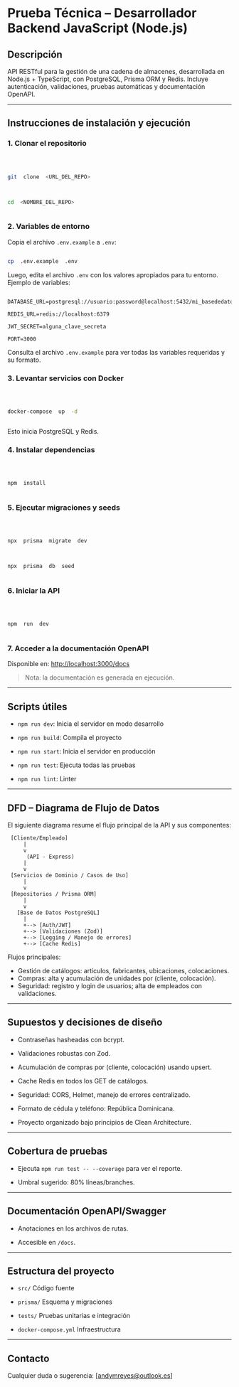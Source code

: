 # Prueba Técnica – Desarrollador Backend JavaScript (Node.js)

## Descripción

API RESTful para la gestión de una cadena de almacenes, desarrollada en Node.js + TypeScript, con PostgreSQL, Prisma ORM y Redis. Incluye autenticación, validaciones, pruebas automáticas y documentación OpenAPI.

---

## Instrucciones de instalación y ejecución

### 1. Clonar el repositorio

```bash



git  clone  <URL_DEL_REPO>



cd  <NOMBRE_DEL_REPO>



```

### 2. Variables de entorno

Copia el archivo `.env.example` a `.env`:

```bash

cp  .env.example  .env

```

Luego, edita el archivo `.env` con los valores apropiados para tu entorno. Ejemplo de variables:

```

DATABASE_URL=postgresql://usuario:password@localhost:5432/mi_basededatos

REDIS_URL=redis://localhost:6379

JWT_SECRET=alguna_clave_secreta

PORT=3000

```

Consulta el archivo `.env.example` para ver todas las variables requeridas y su formato.

### 3. Levantar servicios con Docker

```bash



docker-compose  up  -d



```

Esto inicia PostgreSQL y Redis.

### 4. Instalar dependencias

```bash



npm  install



```

### 5. Ejecutar migraciones y seeds

```bash



npx  prisma  migrate  dev



npx  prisma  db  seed



```

### 6. Iniciar la API

```bash



npm  run  dev



```

### 7. Acceder a la documentación OpenAPI

Disponible en: [http://localhost:3000/docs](http://localhost:3000/docs)

> Nota: la documentación es generada en ejecución.

---

## Scripts útiles

- `npm run dev`: Inicia el servidor en modo desarrollo

- `npm run build`: Compila el proyecto

- `npm run start`: Inicia el servidor en producción

- `npm run test`: Ejecuta todas las pruebas

- `npm run lint`: Linter

---


## DFD – Diagrama de Flujo de Datos

El siguiente diagrama resume el flujo principal de la API y sus componentes:

```
 [Cliente/Empleado]
	 |
	 v
      (API - Express)
	 |
	 v
 [Servicios de Dominio / Casos de Uso]
	 |
	 v
 [Repositorios / Prisma ORM]
	 |
	 v
   [Base de Datos PostgreSQL]
	 |
	 +--> [Auth/JWT]
	 +--> [Validaciones (Zod)]
	 +--> [Logging / Manejo de errores]
	 +--> [Cache Redis]
```

Flujos principales:
- Gestión de catálogos: artículos, fabricantes, ubicaciones, colocaciones.
- Compras: alta y acumulación de unidades por (cliente, colocación).
- Seguridad: registro y login de usuarios; alta de empleados con validaciones.

---
## Supuestos y decisiones de diseño

- Contraseñas hasheadas con bcrypt.

- Validaciones robustas con Zod.

- Acumulación de compras por (cliente, colocación) usando upsert.

- Cache Redis en todos los GET de catálogos.

- Seguridad: CORS, Helmet, manejo de errores centralizado.

- Formato de cédula y teléfono: República Dominicana.

- Proyecto organizado bajo principios de Clean Architecture.

---

## Cobertura de pruebas

- Ejecuta `npm run test -- --coverage` para ver el reporte.

- Umbral sugerido: 80% líneas/branches.

---

## Documentación OpenAPI/Swagger

- Anotaciones en los archivos de rutas.

- Accesible en `/docs`.

---

## Estructura del proyecto

- `src/` Código fuente

- `prisma/` Esquema y migraciones

- `tests/` Pruebas unitarias e integración

- `docker-compose.yml` Infraestructura

---

## Contacto

Cualquier duda o sugerencia: [andymreyes@outlook.es]
